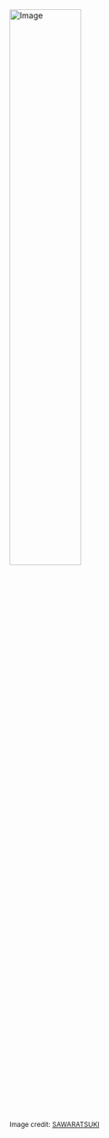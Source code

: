 <img src="https://github.com/user-attachments/assets/6eb39f7b-4714-401e-9bcd-819518424b70" width="50%" alt="Image" />
<br>
<small>Image credit: <a href="https://github.com/SAWARATSUKI">SAWARATSUKI</a></small>
